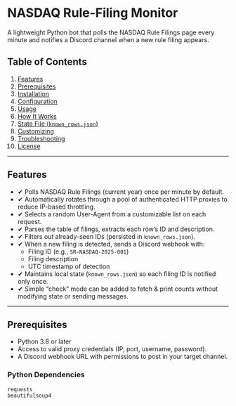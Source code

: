 # NASDAQ Rule-Filing Monitor

A lightweight Python bot that polls the NASDAQ Rule Filings page every minute and notifies a Discord channel when a new rule filing appears.

## Table of Contents

1. [Features](#features)  
2. [Prerequisites](#prerequisites)  
3. [Installation](#installation)  
4. [Configuration](#configuration)  
5. [Usage](#usage)  
6. [How It Works](#how-it-works)  
7. [State File (`known_rows.json`)](#state-file-known_rowsjson)  
8. [Customizing](#customizing)  
9. [Troubleshooting](#troubleshooting)  
10. [License](#license)  

---

## Features

- ✔ Polls NASDAQ Rule Filings (current year) once per minute by default.  
- ✔ Automatically rotates through a pool of authenticated HTTP proxies to reduce IP-based throttling.  
- ✔ Selects a random User-Agent from a customizable list on each request.  
- ✔ Parses the table of filings, extracts each row’s ID and description.  
- ✔ Filters out already-seen IDs (persisted in `known_rows.json`).  
- ✔ When a new filing is detected, sends a Discord webhook with:  
  - Filing ID (e.g., `SR-NASDAQ-2025-001`)  
  - Filing description  
  - UTC timestamp of detection  
- ✔ Maintains local state (`known_rows.json`) so each filing ID is notified only once.  
- ✔ Simple “check” mode can be added to fetch & print counts without modifying state or sending messages.

---

## Prerequisites

- Python 3.8 or later  
- Access to valid proxy credentials (IP, port, username, password).  
- A Discord webhook URL with permissions to post in your target channel.  

### Python Dependencies

```text
requests
beautifulsoup4
